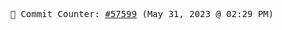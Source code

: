 <p align="center">
    <samp>
        📮 Commit Counter: <a href="https://github.com/Javascript-void0/Javascript-void0/commits/main">#57599</a> (May 31, 2023 @ 02:29 PM)
    </samp>
</p>